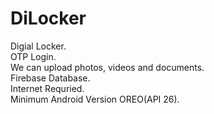 # DiLocker
Digial Locker.
<br>
OTP Login.
<br>
We can upload photos, videos and documents.
<br>
Firebase Database.
<br>
Internet Requried.
<br>
Minimum Android Version OREO(API 26).
